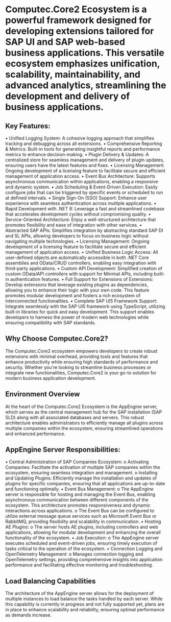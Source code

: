 # Computec.Core2 Ecosystem is a powerful framework designed for developing extensions tailored for SAP UI and SAP web-based business applications. This versatile ecosystem emphasizes unification, scalability, maintainability, and advanced analytics, streamlining the development and delivery of business applications.
## Key Features:
•	Unified Logging System: A cohesive logging approach that simplifies tracking and debugging across all extensions.
•	Comprehensive Reporting & Metrics: Built-in tools for generating insightful reports and performance metrics to enhance decision-making.
•	Plugin Delivery & Updates: A centralized store for seamless management and delivery of plugin updates, ensuring users have the latest features and fixes.
•	Licensing Management: Ongoing development of a licensing feature to facilitate secure and efficient management of application access.
•	Event Bus Architecture: Supports asynchronous communication within applications, enabling a responsive and dynamic system.
•	Job Scheduling & Event-Driven Execution: Easily configure jobs that can be triggered by specific events or scheduled to run at defined intervals.
•	Single Sign-On (SSO) Support: Enhance user experience with seamless authentication across multiple applications.
•	Rapid Development with .NET 8: Leverage a fast and streamlined codebase that accelerates development cycles without compromising quality.
•	Service-Oriented Architecture: Enjoy a well-structured architecture that promotes flexibility and ease of integration with other services.
•	Abstracted SAP APIs: Simplifies integration by abstracting standard SAP DI and SL APIs, allowing developers to focus on business logic without navigating multiple technologies.
•	Licensing Management: Ongoing development of a licensing feature to facilitate secure and efficient management of application access.
•	Unified Business Logic Access: All user-defined objects are automatically accessible in both .NET Core assemblies and OData/CRUD controllers, enabling easy integration with third-party applications.
•	Custom API Development: Simplified creation of custom OData/API controllers with support for Minimal APIs, including built-in authentication features.
•	Full Support for Extensions of Extensions: Develop extensions that leverage existing plugins as dependencies, allowing you to enhance their logic with your own code. This feature promotes modular development and fosters a rich ecosystem of interconnected functionalities.
•	Complete SAP UI5 Framework Support: Integrate seamlessly with the SAP UI5 framework using TypeScript, utilizing built-in libraries for quick and easy development. This support enables developers to harness the power of modern web technologies while ensuring compatibility with SAP standards.
## Why Choose Computec.Core2?
The Computec.Core2 ecosystem empowers developers to create robust extensions with minimal overhead, providing tools and features that enhance productivity while ensuring high standards of performance and security. Whether you're looking to streamline business processes or integrate new functionalities, Computec.Core2 is your go-to solution for modern business application development.
## Environment Overview
At the heart of the Computec.Core2 Ecosystem is the AppEngine server, which serves as the central management hub for the SAP installation (SAP SLD) along with all associated databases and servers. This robust architecture enables administrators to efficiently manage all plugins across multiple companies within the ecosystem, ensuring streamlined operations and enhanced performance.
## AppEngine Server Responsibilities:
•	Central Administration of SAP Companies Ecosystem:
o	Activating Companies: Facilitate the activation of multiple SAP companies within the ecosystem, ensuring seamless integration and management.
o	Installing and Updating Plugins: Efficiently manage the installation and updates of plugins for specific companies, ensuring that all applications are up-to-date and functioning optimally.
•	Event Bus Management:
o	The AppEngine server is responsible for hosting and managing the Event Bus, enabling asynchronous communication between different components of the ecosystem. This architecture promotes responsiveness and dynamic interactions across applications.
o	The Event Bus can be configured to utilize external message queue services such as Microsoft Event Bus or RabbitMQ, providing flexibility and scalability in communication.
•	Hosting AE Plugins:
o	The server hosts AE plugins, including controllers and web applications, allowing for modular development and enhancing the overall functionality of the ecosystem.
•	Job Execution:
o	The AppEngine server executes scheduled and event-driven jobs, ensuring timely execution of tasks critical to the operation of the ecosystem.
•	Connection Logging and OpenTelemetry Management:
o	Manages connection logging and OpenTelemetry settings, providing comprehensive insights into application performance and facilitating effective monitoring and troubleshooting.
## Load Balancing Capabilities
The architecture of the AppEngine server allows for the deployment of multiple instances to load balance the tasks handled by each server. While this capability is currently in progress and not fully supported yet, plans are in place to enhance scalability and reliability, ensuring optimal performance as demands increase.
